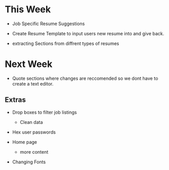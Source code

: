 # This Week 

- Job Specific Resume Suggestions

- Create Resume Template to input users new resume into and give back.

- extracting Sections from diffrent types of resumes


# Next Week 



- Quote sections where changes are reccomended so we dont have to create a text editor.



## Extras
- Drop boxes to filter job listings
    - Clean data

- Hex user passwords

- Home page
    - more content
- Changing Fonts
